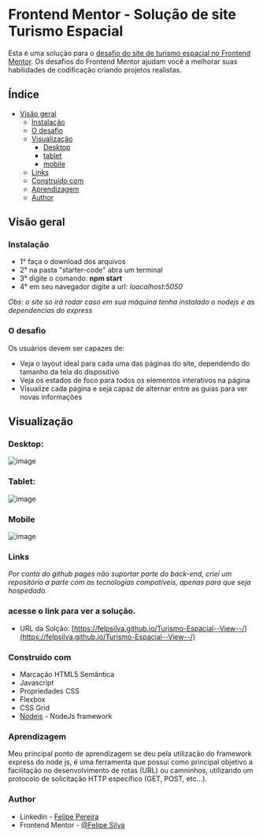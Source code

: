 # Frontend Mentor - Solução de site Turismo Espacial

Esta é uma solução para o [desafio do site de turismo espacial no Frontend Mentor](https://www.frontendmentor.io/challenges/space-tourism-multipage-website-gRWj1URZ3). Os desafios do Frontend Mentor ajudam você a melhorar suas habilidades de codificação criando projetos realistas.


## Índice

- [Visão geral](#visão-geral)
  - [Instalação](#instalação)
  - [O desafio](#o-desafio)
  - [Visualização](#visualização)
    - [Desktop](#desktop)
    - [tablet](#tablet)
    - [mobile](#mobile)
  - [Links](#links)
  - [Construído com](#construído-com)
  - [Aprendizagem](#aprendizagem)
  - [Author](#author)

## Visão geral

### Instalação

- 1° faça o download dos arquivos
- 2° na pasta "starter-code" abra um terminal
- 3° digite o comando: **npm start**
- 4° em seu navegador digite a url: *loacalhost:5050*

*Obs: o site so irá rodar caso em sua máquina tenha instalado o nodejs e as dependencias do express*

### O desafio

Os usuários devem ser capazes de:

- Veja o layout ideal para cada uma das páginas do site, dependendo do tamanho da tela do dispositivo
- Veja os estados de foco para todos os elementos interativos na página
- Visualize cada página e seja capaz de alternar entre as guias para ver novas informações

## Visualização

### Desktop:

![image](https://user-images.githubusercontent.com/110566575/202327099-8f8f8d75-558f-400a-861e-4b4b0f50c238.png)

### Tablet:

![image](https://user-images.githubusercontent.com/110566575/203161263-f73d253f-d73a-4be1-b142-af50f7225578.png)

### Mobile

![image](https://user-images.githubusercontent.com/110566575/203161449-89c310c9-d936-4efb-bf9f-e75795684e0e.png)



### Links

*Por conta do github pages não suportar parte do back-end, criei um repositório a parte com as tecnologias compatíveis, 
apenas para que seja hospedado.*

<h3>acesse o link para ver a solução.</h3>

- URL da Solção: [https://felpsilva.github.io/Turismo-Espacial--View--/](https://felpsilva.github.io/Turismo-Espacial--View--/)

### Construído com

- Marcação HTML5 Semântica
- Javascript
- Propriedades CSS
- Flexbox
- CSS Grid
- [Nodejs](https://expressjs.com/pt-br/) - NodeJs framework


### Aprendizagem

Meu principal ponto de aprendizagem se deu pela utilização do framework express do node js,
é uma ferramenta que possui como principal objetivo a facilitação no desenvolvimento de rotas
(URL) ou camninhos, utilizando um protocolo de solicitação HTTP específico (GET, POST, etc...).



### Author

- Linkedin - [Felipe Pereira](https://www.linkedin.com/in/felipe-pereira-20b70a205/)
- Frontend Mentor - [@Felipe Silva](https://www.frontendmentor.io/profile/felpsilva)

